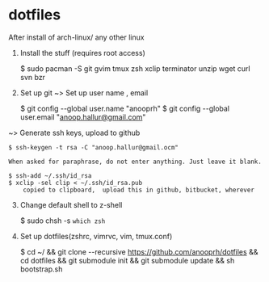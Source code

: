 dotfiles
========

After install of arch-linux/ any other linux

1. Install the stuff (requires root access)

	$ sudo pacman -S git gvim tmux zsh xclip terminator unzip wget curl svn bzr    

2. Set up git
~> Set up user name , email

	$ git config --global user.name "anooprh"
	$ git config --global user.email "anoop.hallur@gmail.com"
	
~> Generate ssh keys, upload to github

	$ ssh-keygen -t rsa -C "anoop.hallur@gmail.ocm"
	
	When asked for paraphrase, do not enter anything. Just leave it blank.
	
	$ ssh-add ~/.ssh/id_rsa
	$ xclip -sel clip < ~/.ssh/id_rsa.pub  
		copied to clipboard,  upload this in github, bitbucket, wherever

3. Change default shell to z-shell

	$ sudo chsh -s `which zsh`

4. Set up dotfiles(zshrc, vimrvc, vim, tmux.conf)

	$ cd ~/ && git clone --recursive https://github.com/anooprh/dotfiles && cd dotfiles &&  git submodule init && git submodule update && sh bootstrap.sh

